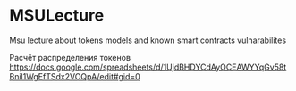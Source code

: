 # MSULecture
Msu lecture about tokens models and known smart contracts vulnarabilites


Расчёт распределения токенов
https://docs.google.com/spreadsheets/d/1UjdBHDYCdAyOCEAWYYqGv58tBnil1WgEfTSdx2VOQpA/edit#gid=0
